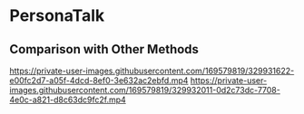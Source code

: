 # PersonaTalk
## Comparison with Other Methods

https://private-user-images.githubusercontent.com/169579819/329931622-e00fc2d7-a05f-4dcd-8ef0-3e632ac2ebfd.mp4 https://private-user-images.githubusercontent.com/169579819/329932011-0d2c73dc-7708-4e0c-a821-d8c63dc9fc2f.mp4
